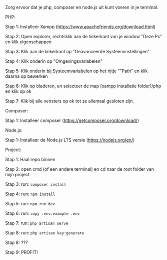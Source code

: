Zorg ervoor dat je php, composer en node.js uit kunt voeren in je terminal.

PHP:

Stap 1: Installeer Xampp (https://www.apachefriends.org/download.html)

Stap 2: Open explorer, rechtsklik aan de linkerkant van je window "Deze Pc" en klik eigenschappen

Stap 3: Klik aan de linkerkant op "Geavanceerde Systeeminstellingen"

Stap 4: Klik onderin op "Omgevingsvariabelen"

Stap 5: Klik onderin bij Systeemvariabelen op het rijtje ""Path" en klik daarna op bewerken

Stap 6: Klik op bladeren, en selecteer de map [xampp installatie folder]/php en klik op ok

Stap 7: Klik bij alle vensters op ok tot ze allemaal gesloten zijn.

Composer:

Stap 1: Installeer composer (https://getcomposer.org/download/)

Node.js:

Stap 1: Installeer de Node.js LTS versie (https://nodejs.org/en/)

Project:

Stap 1: Haal repo binnen

Stap 2: open cmd (of een andere terminal) en cd naar de root folder van mijn project

Stap 3: run: `composer install`

Stap 4: run: `npm install`

Stap 5: run: `npm run dev`

Stap 6: run: `copy .env.example .env`

Stap 7: run: `php artisan serve`

Stap 8: run: `php artisan key:generate`

Stap 8: ???

Stap 9: PROFIT!